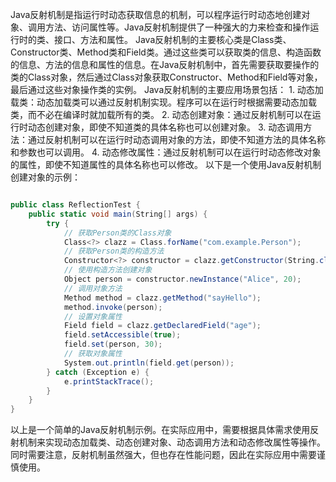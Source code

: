 Java反射机制是指运行时动态获取信息的机制，可以程序运行时动态地创建对象、调用方法、访问属性等。Java反射机制提供了一种强大的力来检查和操作运行时的类、接口、方法和属性。 Java反射机制的主要核心类是Class类、Constructor类、Method类和Field类。通过这些类可以获取类的信息、构造函数的信息、方法的信息和属性的信息。在Java反射机制中，首先需要获取要操作的类的Class对象，然后通过Class对象获取Constructor、Method和Field等对象，最后通过这些对象操作类的实例。 Java反射机制的主要应用场景包括： 1. 动态加载类：动态加载类可以通过反射机制实现。程序可以在运行时根据需要动态加载类，而不必在编译时就加载所有的类。 2. 动态创建对象：通过反射机制可以在运行时动态创建对象，即使不知道类的具体名称也可以创建对象。 3. 动态调用方法：通过反射机制可以在运行时动态调用对象的方法，即使不知道方法的具体名称和参数也可以调用。 4. 动态修改属性：通过反射机制可以在运行时动态修改对象的属性，即使不知道属性的具体名称也可以修改。 以下是一个使用Java反射机制创建对象的示例：

```csharp

public class ReflectionTest {
    public static void main(String[] args) {
        try {
            // 获取Person类的Class对象
            Class<?> clazz = Class.forName("com.example.Person");
            // 获取Person类的构造方法
            Constructor<?> constructor = clazz.getConstructor(String.class, int.class);
            // 使用构造方法创建对象
            Object person = constructor.newInstance("Alice", 20);
            // 调用对象方法
            Method method = clazz.getMethod("sayHello");
            method.invoke(person);
            // 设置对象属性
            Field field = clazz.getDeclaredField("age");
            field.setAccessible(true);
            field.set(person, 30);
            // 获取对象属性
            System.out.println(field.get(person));
        } catch (Exception e) {
            e.printStackTrace();
        }
    }
}
```

以上是一个简单的Java反射机制示例。在实际应用中，需要根据具体需求使用反射机制来实现动态加载类、动态创建对象、动态调用方法和动态修改属性等操作。同时需要注意，反射机制虽然强大，但也存在性能问题，因此在实际应用中需要谨慎使用。